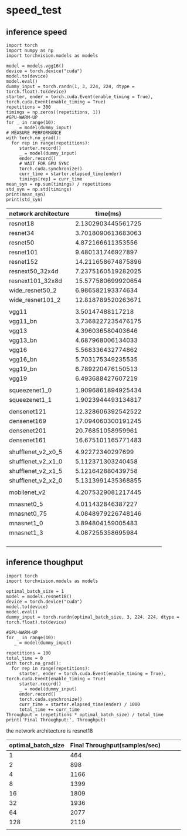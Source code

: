 # speed_test
## inference speed
```
import torch
import numpy as np
import torchvision.models as models

model = models.vgg16()
device = torch.device("cuda")
model.to(device)
model.eval()
dummy_input = torch.randn(1, 3, 224, 224, dtype = torch.float).to(device)
starter, ender = torch.cuda.Event(enable_timing = True), torch.cuda.Event(enable_timing = True)
repetitions = 300
timings = np.zeros((repetitions, 1))
#GPU-WARM-UP
for _ in range(10):
   _ = model(dummy_input)
# MEASURE PERFORMANCE
with torch.no_grad():
  for rep in range(repetitions):
     starter.record()
     _ = model(dummy_input)
     ender.record()
     # WAIT FOR GPU SYNC
     torch.cuda.synchronize()
     curr_time = starter.elapsed_time(ender)
     timings[rep] = curr_time
mean_syn = np.sum(timings) / repetitions
std_syn = np.std(timings)
print(mean_syn)
print(std_syn)
```

| network architecture |      time(ms)      |     |     |     |
| -------------------- | ------------------ | --- | --- | --- |
| resnet18             | 2.1302903445561725 |     |     |     |
| resnet34             | 3.7018090613683063 |     |     |     |
| resnet50             | 4.872166611353556  |     |     |     |
| resnet101            | 9.480131746927897  |     |     |     |
| resnet152            | 14.211658674875896 |     |     |     |
| resnext50_32x4d      | 7.2375160519282025 |     |     |     |
| resnext101_32x8d     | 15.577580699920654 |     |     |     |
| wide_resnet50_2      | 6.986582193374634  |     |     |     |
| wide_resnet101_2     | 12.818789520263671 |     |     |     |
|                      |                    |     |     |     |
| vgg11                | 3.50147488117218   |     |     |     |
| vgg11_bn             | 3.7368227235476175 |     |     |     |
| vgg13                | 4.396036580403646  |     |     |     |
| vgg13_bn             | 4.687968006134033  |     |     |     |
| vgg16                | 5.568336432774862  |     |     |     |
| vgg16_bn             | 5.703175349235535  |     |     |     |
| vgg19_bn             | 6.789220476150513  |     |     |     |
| vgg19                | 6.493688427607219  |     |     |     |
|                      |                    |     |     |     |
| squeezenet1_0        | 1.9096861894925434 |     |     |     |
| squeezenet1_1        | 1.9023944493134817 |     |     |     |
|                      |                    |     |     |     |
| densenet121          | 12.328606392542522 |     |     |     |
| densenet169          | 17.094060300191245 |     |     |     |
| densenet201          | 20.76851058959961  |     |     |     |
| densenet161          | 16.675101165771483 |     |     |     |
|                      |                    |     |     |     |
| shufflenet_v2_x0_5   | 4.92272340297699   |     |     |     |
| shufflenet_v2_x1_0   | 5.112371303240458  |     |     |     |
| shufflenet_v2_x1_5   | 5.121642880439758  |     |     |     |
| shufflenet_v2_x2_0   | 5.1313991435368855 |     |     |     |
|                      |                    |     |     |     |
| mobilenet_v2         | 4.2075329081217445 |     |     |     |
|                      |                    |     |     |     |
| mnasnet0_5           | 4.011432846387227  |     |     |     |
| mnasnet0_75          | 4.0848979226748146 |     |     |     |
| mnasnet1_0           | 3.894804159005483  |     |     |     |
| mnasnet1_3           | 4.087255358695984  |     |     |     |
|                      |                    |     |     |     |
|                      |                    |     |     |     |
|                      |                    |     |     |     |
|                      |                    |     |     |     |


## inference thoughput
```
import torch
import torchvision.models as models

optimal_batch_size = 1
model = models.resnet18()
device = torch.device("cuda")
model.to(device)
model.eval()
dummy_input = torch.randn(optimal_batch_size, 3, 224, 224, dtype = torch.float).to(device)

#GPU-WARM-UP
for _ in range(10):
   _ = model(dummy_input)

repetitions = 100
total_time = 0
with torch.no_grad():
  for rep in range(repetitions):
     starter, ender = torch.cuda.Event(enable_timing = True), torch.cuda.Event(enable_timing = True)
     starter.record()
     _ = model(dummy_input)
     ender.record()
     torch.cuda.synchronize()
     curr_time = starter.elapsed_time(ender) / 1000
     total_time += curr_time
Throughput = (repetitions * optimal_batch_size) / total_time
print('Final Throughput:', Throughput)
```

the network architecture is resnet18

| optimal_batch_size | Final Throughput(samples/sec) |     |     |     |
| ------------------ | ----------------------------- | --- | --- | --- |
| 1                  | 464                           |     |     |     |
| 2                  | 898                           |     |     |     |
| 4                  | 1166                          |     |     |     |
| 8                  | 1399                          |     |     |     |
| 16                 | 1809                          |     |     |     |
| 32                 | 1936                          |     |     |     |
| 64                 | 2077                          |     |     |     |
| 128                | 2119                          |     |     |     |
|                    |                               |     |     |     |
